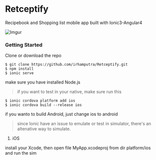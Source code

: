 # Retceptify
Recipebook and Shopping list mobile app built with Ionic3-Angular4

![Imgur](https://i.imgur.com/5bCFDP1.gif)


### Getting Started
Clone or download the repo

```
$ git clone https://github.com/irhamputra/Retceptify.git
$ npm install
$ ionic serve
```
make sure you have installed Node.js

> if you want to test in your native, make sure run this

```
$ ionic cordova platform add ios
$ ionic cordova build --release ios
```
if you wanto to build Android, just change ios to android

>since Ionic have an issue to emulate or test in simulator, there's an altenative way to simulate.

1. iOS

install your Xcode, then open file MyApp.xcodeproj from dir platform/ios and run the sim
